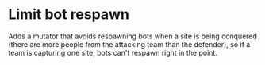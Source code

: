 # Limit bot respawn

Adds a mutator that avoids respawning bots when a site is being conquered (there are more people from the attacking team than the defender), so if a team is capturing one site, bots can't respawn right in the point.
